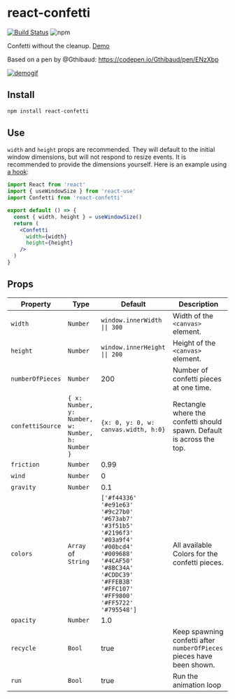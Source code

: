 # react-confetti

[![Build Status](https://travis-ci.org/alampros/react-confetti.svg?branch=master)](https://travis-ci.org/alampros/react-confetti)
![npm](https://img.shields.io/npm/v/react-confetti.svg)


Confetti without the cleanup. [Demo](http://alampros.github.io/react-confetti/)


Based on a pen by @Gthibaud: https://codepen.io/Gthibaud/pen/ENzXbp

[![demogif][2]][1]

[1]: http://alampros.github.com/react-confetti
[2]: http://alampros.github.io/react-confetti/confetti-demo.gif (demo gif)

## Install

```sh
npm install react-confetti
```

## Use

`width` and `height` props are recommended. They will default to the initial window dimensions, but will not respond to resize events. It is recommended to provide the dimensions yourself. Here is an example using [a hook](https://github.com/streamich/react-use/blob/master/docs/useWindowSize.md):

```jsx
import React from 'react'
import { useWindowSize } from 'react-use'
import Confetti from 'react-confetti'

export default () => {
  const { width, height } = useWindowSize()
  return (
    <Confetti
      width={width}
      height={height}
    />
  )
}

```

## Props

| Property         | Type                                             | Default                                                                                                                                                                                                                                                                            | Description                                                           |
| ---------------- | ---------------------                            | ---                                                                                                                                                                                                                                                                                | ---                                                                   |
| `width`          | `Number`                                         | `window.innerWidth \|\| 300`                                                                                                                                                                                                                                                       | Width of the `<canvas>` element.                                      |
| `height`         | `Number`                                         | `window.innerHeight \|\| 200`                                                                                                                                                                                                                                                      | Height of the `<canvas>` element.                                     |
| `numberOfPieces` | `Number`                                         | 200                                                                                                                                                                                                                                                                                | Number of confetti pieces at one time.                                |
| `confettiSource` | `{ x: Number, y: Number, w: Number, h: Number }` | `{x: 0, y: 0, w: canvas.width, h:0}`                                                                                                                                                                                                                                               | Rectangle where the confetti should spawn. Default is across the top. |
| `friction`       | `Number`                                         | 0.99                                                                                                                                                                                                                                                                               |                                                                       |
| `wind`           | `Number`                                         | 0                                                                                                                                                                                                                                                                                  |                                                                       |
| `gravity`        | `Number`                                         | 0.1                                                                                                                                                                                                                                                                                |                                                                       |
| `colors`         | `Array` of `String`                              | `['#f44336'`</br>`'#e91e63'`</br>`'#9c27b0'`</br>`'#673ab7'`</br>`'#3f51b5'`</br>`'#2196f3'`</br>`'#03a9f4'`</br>`'#00bcd4'`</br>`'#009688'`</br>`'#4CAF50'`</br>`'#8BC34A'`</br>`'#CDDC39'`</br>`'#FFEB3B'`</br>`'#FFC107'`</br>`'#FF9800'`</br>`'#FF5722'`</br>`'#795548']`</br> | All available Colors for the confetti pieces.                         |
| `opacity`        | `Number`                                         | 1.0                                                                                                                                                                                                                                                                                |                                                                       |
| `recycle`        | `Bool`                                           | true                                                                                                                                                                                                                                                                               | Keep spawning confetti after `numberOfPieces` pieces have been shown. |
| `run`            | `Bool`                                           | true                                                                                                                                                                                                                                                                               | Run the animation loop                                                |

